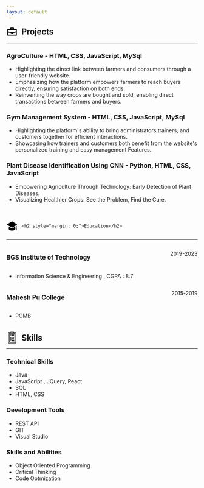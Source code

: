 ```yaml
---
layout: default
---
```


<div style="display: flex; align-items: center; margin-bottom:8px">
    <svg style="margin-right: 10px;" width="30" height="30" viewBox="0 0 512 512" version="1.1" xmlns="http://www.w3.org/2000/svg" xmlns:xlink="http://www.w3.org/1999/xlink" fill="#000000"><g id="SVGRepo_bgCarrier" stroke-width="0"></g><g id="SVGRepo_tracerCarrier" stroke-linecap="round" stroke-linejoin="round"></g><g id="SVGRepo_iconCarrier"> <title>work-case</title> <g id="Page-1" stroke="none" stroke-width="1" fill="none" fill-rule="evenodd"> <g id="Combined-Shape" fill="#000000" transform="translate(42.666667, 64.000000)"> <path d="M277.333333,1.42108547e-14 L298.666667,21.3333333 L298.666,64 L426.666667,64 L426.666667,362.666667 L3.55271368e-14,362.666667 L3.55271368e-14,64 L128,64 L128,21.3333333 L149.333333,1.42108547e-14 L277.333333,1.42108547e-14 Z M42.6664912,220.935181 L42.6666667,320 L384,320 L384.000468,220.935097 C341.375319,233.130501 298.701692,240.759085 256.000479,243.809455 L256,277.333333 L170.666667,277.333333 L170.666323,243.809465 C127.965163,240.759108 85.2915887,233.130549 42.6664912,220.935181 Z M384,106.666667 L42.6666667,106.666667 L42.6668606,176.433085 C99.6386775,193.933257 156.507113,202.666667 213.333333,202.666667 C270.159803,202.666667 327.028489,193.933181 384.000558,176.432854 L384,106.666667 Z M256,42.6666667 L170.666667,42.6666667 L170.666667,64 L256,64 L256,42.6666667 Z"> </path> </g> </g> </g></svg>
    <h2 style="margin: 0;">Projects</h2>
</div>
<hr>
<div>
    <div> 
        <h3> AgroCulture - HTML, CSS, JavaScript, MySql</h3>
        <ul>
            <li> Highlighting the direct link between farmers and consumers through a user-friendly website.</li>
            <li> Emphasizing how the platform empowers farmers to reach buyers directly, ensuring satisfaction on both ends.</li>
            <li> Reinventing the way crops are bought and sold, enabling direct transactions between farmers and buyers.</li>
        </ul>
     </div>
     <div> 
        <h3> Gym Management System - HTML, CSS, JavaScript, MySql</h3>
        <ul>
            <li>  Highlighting the platform's ability to bring administrators,trainers, and customers together for efficient interactions.</li>
            <li> Showcasing how trainers and customers both benefit from the website's personalized training and easy management Features.</li>
        </ul>
     </div>
     <div> 
        <h3> Plant Disease Identification Using CNN - Python, HTML, CSS, JavaScript</h3>
        <ul>
            <li>  Empowering Agriculture Through Technology: Early Detection of Plant Diseases.</li>
            <li> Visualizing Healthier Crops: See the Problem, Find the Cure.</li>
        </ul>
     </div>
</div>

<!-- Education -->
<div style="display: flex; align-items: center; margin-bottom:8px; margin-top:40px">
    <svg style="margin-right: 10px;" width="30" height="30" fill="#000000" viewBox="0 0 14 14" role="img" focusable="false" aria-hidden="true" xmlns="http://www.w3.org/2000/svg"><g id="SVGRepo_bgCarrier" stroke-width="0"></g><g id="SVGRepo_tracerCarrier" stroke-linecap="round" stroke-linejoin="round"></g><g id="SVGRepo_iconCarrier"><path d="m 12.499079,12.25525 c 0.0968,0 0.188377,-0.0436 0.249339,-0.11884 0.06096,-0.0752 0.08473,-0.17385 0.06473,-0.26853 l -0.202146,-0.95662 c 0.115125,-0.11137 0.187491,-0.26686 0.187491,-0.43975 0,-0.182 -0.08106,-0.34343 -0.206876,-0.45558 l 0,-3.32202 -0.810333,0.50146 0,2.82056 c -0.125815,0.11215 -0.2069,0.27358 -0.2069,0.45558 0,0.17291 0.07239,0.32841 0.187515,0.43975 l -0.20217,0.95662 c -0.02,0.0947 0.0038,0.19335 0.06473,0.26853 0.06096,0.0752 0.152539,0.11884 0.249339,0.11884 l 0.625281,0 z M 12.773741,4.75539 7.5021019,1.49209 C 7.3477151,1.39699 7.1736728,1.34925 6.9996305,1.34925 c -0.1740423,0 -0.3482077,0.0477 -0.5016586,0.14284 l -5.271713,3.2633 C 1.0854931,4.84249 0.99999905,4.99633 0.99999905,5.1619 c 0,0.1656 0.085494,0.31949 0.22625985,0.40673 l 5.2716883,3.26333 c 0.153451,0.0952 0.3276163,0.14284 0.5016586,0.14284 0.1740423,0 0.3481092,-0.0477 0.5024714,-0.14284 L 12.773741,5.56863 c 0.140766,-0.0872 0.22626,-0.24113 0.22626,-0.40673 0,-0.16557 -0.08549,-0.31946 -0.22626,-0.40651 z M 6.9996059,9.78508 c -0.3283798,0 -0.6488777,-0.0912 -0.928242,-0.26411 l -3.0750017,-1.90368 0,3.27796 c 0,0.97016 1.7931578,1.7555 4.0032436,1.7555 2.2108742,0 4.0038842,-0.78536 4.0038842,-1.7555 l 0,-3.27796 -3.0748786,1.90368 C 7.6492472,9.69388 7.3279857,9.78508 6.9996059,9.78508 Z"></path></g></svg>

    <h2 style="margin: 0;">Education</h2>
</div>
<hr>
<div>
    <div style="display: flex; flex-direction: row; justify-content: space-between;">
        <h3> BGS Institute of Technology </h3>
        <p> 2019-2023 </P>
    </div>
    <div style="display: flex; flex-direction: row; justify-content: space-between;">
     <ul>
        <li> Information Science & Engineering , CGPA : 8.7 </li>
    </ul>
    </div>
</div>
<div>
    <div style="display: flex; flex-direction: row; justify-content: space-between;">
        <h3> Mahesh Pu College </h3>
        <p> 2015-2019 </P>
    </div>
    <div style="display: flex; flex-direction: row; justify-content: space-between;">
    <ul>
        <li> PCMB </li>
    </ul>
    </div>
</div>

<div style="display: flex; align-items: center; margin-bottom:8px; margin-top:20px">
    <svg style="margin-right: 10px;" width="30" height="30" fill="#000000" version="1.1" id="Layer_1" xmlns="http://www.w3.org/2000/svg" xmlns:xlink="http://www.w3.org/1999/xlink" viewBox="0 0 512 512" xml:space="preserve"><g id="SVGRepo_bgCarrier" stroke-width="0"></g><g id="SVGRepo_tracerCarrier" stroke-linecap="round" stroke-linejoin="round"></g><g id="SVGRepo_iconCarrier"> <g> <g> <g> <path d="M268.18,162.303l-2.993,21.876c-0.55,4.023,1.157,8.023,4.441,10.41c1.918,1.393,4.191,2.105,6.479,2.105 c1.631,0,3.272-0.363,4.794-1.098l19.88-9.605l19.88,9.605c3.656,1.767,7.985,1.38,11.272-1.007 c3.284-2.387,4.991-6.386,4.441-10.408l-2.992-21.876l15.278-15.94c2.81-2.931,3.781-7.17,2.526-11.031 c-1.255-3.861-4.531-6.72-8.527-7.44l-21.729-3.914l-10.439-19.457c-1.919-3.578-5.65-5.81-9.711-5.81 c-4.061,0-7.791,2.233-9.711,5.81l-10.439,19.457l-21.729,3.914c-3.995,0.72-7.272,3.579-8.526,7.44 c-1.255,3.861-0.284,8.101,2.526,11.031L268.18,162.303z M289.779,144.725c3.31-0.597,6.168-2.672,7.757-5.636l3.244-6.047 l3.244,6.047c1.589,2.963,4.447,5.039,7.757,5.636l6.753,1.217l-4.749,4.954c-2.327,2.429-3.419,5.787-2.963,9.119l0.93,6.798 l-6.178-2.985c-1.514-0.732-3.154-1.098-4.795-1.098s-3.281,0.366-4.795,1.098l-6.178,2.984l0.931-6.797 c0.455-3.333-0.636-6.691-2.963-9.119l-4.749-4.955L289.779,144.725z"></path> <path d="M171.294,136.681h51.244c6.085,0,11.02-4.934,11.02-11.02s-4.935-11.02-11.02-11.02h-51.244 c-6.085,0-11.02,4.934-11.02,11.02S165.209,136.681,171.294,136.681z"></path> <path d="M171.294,180.762h51.244c6.085,0,11.02-4.934,11.02-11.02c0-6.086-4.935-11.02-11.02-11.02h-51.244 c-6.085,0-11.02,4.934-11.02,11.02C160.274,175.828,165.209,180.762,171.294,180.762z"></path> <path d="M268.18,276.814l-2.993,21.876c-0.55,4.022,1.157,8.023,4.441,10.409c3.285,2.388,7.615,2.774,11.273,1.007l19.88-9.605 l19.88,9.605c1.523,0.735,3.161,1.098,4.794,1.098c2.288,0,4.562-0.712,6.479-2.105c3.284-2.387,4.991-6.386,4.441-10.409 l-2.992-21.876l15.278-15.94c2.81-2.931,3.781-7.17,2.526-11.031c-1.255-3.861-4.531-6.72-8.527-7.44l-21.729-3.914 l-10.439-19.457c-1.919-3.578-5.65-5.81-9.711-5.81c-4.061,0-7.791,2.233-9.711,5.81l-10.439,19.457l-21.729,3.914 c-3.995,0.72-7.272,3.579-8.526,7.44c-1.255,3.861-0.284,8.101,2.526,11.031L268.18,276.814z M289.779,259.237 c3.31-0.597,6.168-2.672,7.757-5.636l3.244-6.047l3.244,6.047c1.589,2.963,4.447,5.04,7.757,5.636l6.753,1.217l-4.749,4.954 c-2.327,2.429-3.419,5.787-2.963,9.119l0.93,6.799l-6.178-2.985c-1.514-0.732-3.154-1.098-4.795-1.098s-3.281,0.366-4.795,1.098 l-6.178,2.984l0.931-6.798c0.455-3.332-0.636-6.691-2.963-9.119l-4.749-4.955L289.779,259.237z"></path> <path d="M171.294,251.194h51.244c6.085,0,11.02-4.934,11.02-11.02s-4.935-11.02-11.02-11.02h-51.244 c-6.085,0-11.02,4.934-11.02,11.02S165.209,251.194,171.294,251.194z"></path> <path d="M171.294,295.274h51.244c6.085,0,11.02-4.934,11.02-11.02s-4.935-11.02-11.02-11.02h-51.244 c-6.085,0-11.02,4.934-11.02,11.02C160.274,290.34,165.209,295.274,171.294,295.274z"></path> <path d="M268.18,391.328l-2.993,21.875c-0.55,4.022,1.157,8.023,4.441,10.409c1.918,1.394,4.191,2.105,6.479,2.105 c1.631,0,3.272-0.363,4.794-1.098l19.88-9.605l19.88,9.605c3.656,1.767,7.987,1.379,11.272-1.007s4.991-6.386,4.441-10.409 l-2.992-21.876l15.278-15.939c2.81-2.931,3.781-7.17,2.526-11.031c-1.255-3.861-4.53-6.721-8.526-7.44l-21.731-3.915 l-10.439-19.457c-1.919-3.578-5.65-5.81-9.711-5.81c-4.061,0-7.791,2.233-9.711,5.81l-10.439,19.457l-21.729,3.915 c-3.996,0.72-7.272,3.578-8.526,7.44c-1.255,3.861-0.284,8.1,2.526,11.031L268.18,391.328z M289.781,373.748 c3.31-0.596,6.167-2.671,7.756-5.636l3.244-6.047l3.244,6.047c1.589,2.963,4.445,5.039,7.756,5.636l6.754,1.217l-4.749,4.953 c-2.327,2.428-3.419,5.786-2.963,9.119l0.93,6.799l-6.178-2.985c-1.514-0.732-3.154-1.098-4.795-1.098s-3.281,0.366-4.795,1.098 l-6.178,2.985l0.931-6.798c0.455-3.332-0.636-6.691-2.963-9.119l-4.749-4.954L289.781,373.748z"></path> <path d="M171.294,365.706h51.244c6.085,0,11.02-4.934,11.02-11.02s-4.935-11.02-11.02-11.02h-51.244 c-6.085,0-11.02,4.934-11.02,11.02S165.209,365.706,171.294,365.706z"></path> <path d="M171.294,409.786h51.244c6.085,0,11.02-4.934,11.02-11.02s-4.935-11.02-11.02-11.02h-51.244 c-6.085,0-11.02,4.934-11.02,11.02S165.209,409.786,171.294,409.786z"></path> <path d="M424.509,16.53h-77.593v-5.51c0-6.086-4.935-11.02-11.02-11.02H176.105c-6.085,0-11.02,4.934-11.02,11.02v5.51H87.491 c-6.085,0-11.02,4.934-11.02,11.02v473.43c0,6.086,4.935,11.02,11.02,11.02h337.018c6.085,0,11.02-4.934,11.02-11.02V27.55 C435.529,21.464,430.596,16.53,424.509,16.53z M187.125,22.04h137.751v38.57H187.125V22.04z M369.409,82.651v363.228H142.591 V82.651H369.409z M413.489,489.96H98.511V38.57h66.574v22.04h-33.513c-6.085,0-11.02,4.934-11.02,11.02v385.269 c0,6.086,4.935,11.02,11.02,11.02h248.857c6.085,0,11.02-4.934,11.02-11.02V71.631c0-6.086-4.935-11.02-11.02-11.02h-33.512 V38.57h66.573V489.96z"></path> </g> </g> </g> </g></svg>
    <h2 style="margin: 0;">Skills</h2>
</div>
<hr>
<div>
    <div>
        <h3> 
        Technical Skills
        </h3>
        <ul> 
            <li> Java </li>
            <li> JavaScript , JQuery, React </li>
            <li> SQL </li>
            <li> HTML, CSS </li>
        </ul>
    </div>
    <div>
        <h3> 
        Development Tools
        </h3>
        <ul> 
            <li> REST API </li>
            <li> GIT </li>
            <li> Visual Studio </li>
        </ul>
    </div>
    <div>
        <h3> 
        Skills and Abilities
        </h3>
        <ul> 
            <li> Object Oriented Programming</li>
            <li> Critical Thinking </li>
            <li> Code Optmization </li>
        </ul>
    </div>
</div>


